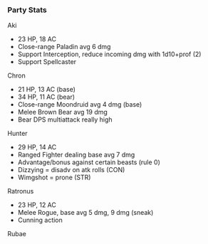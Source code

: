 ### Party Stats
Aki
- 23 HP, 18 AC
- Close-range Paladin avg 6 dmg
- Support Interception, reduce incoming dmg with 1d10+prof (2)
- Support Spellcaster

Chron
- 21 HP, 13 AC (base)
- 34 HP, 11 AC (bear)
- Close-range Moondruid avg 4 dmg (base)
- Melee Brown Bear avg 19 dmg
- Bear DPS multiattack really high

Hunter
- 29 HP, 14 AC
- Ranged Fighter dealing base avg 7 dmg
- Advantage/bonus against certain beasts (rule 0)
- Dizzying = disadv on atk rolls (CON)
- Wimgshot = prone (STR)

Ratronus
- 23 HP, 12 AC
- Melee Rogue, base avg 5 dmg, 9 dmg (sneak)
- Cunning action

Rubae